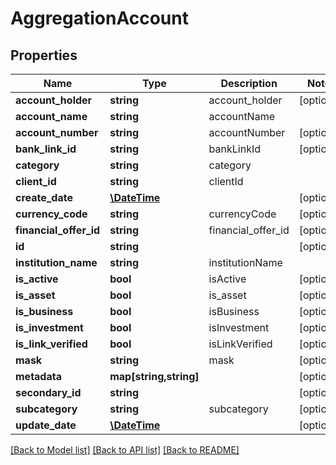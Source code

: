 # AggregationAccount

## Properties
Name | Type | Description | Notes
------------ | ------------- | ------------- | -------------
**account_holder** | **string** | account_holder | [optional] 
**account_name** | **string** | accountName | 
**account_number** | **string** | accountNumber | [optional] 
**bank_link_id** | **string** | bankLinkId | [optional] 
**category** | **string** | category | 
**client_id** | **string** | clientId | 
**create_date** | [**\DateTime**](\DateTime.md) |  | [optional] 
**currency_code** | **string** | currencyCode | [optional] 
**financial_offer_id** | **string** | financial_offer_id | [optional] 
**id** | **string** |  | [optional] 
**institution_name** | **string** | institutionName | 
**is_active** | **bool** | isActive | [optional] 
**is_asset** | **bool** | is_asset | [optional] 
**is_business** | **bool** | isBusiness | [optional] 
**is_investment** | **bool** | isInvestment | [optional] 
**is_link_verified** | **bool** | isLinkVerified | [optional] 
**mask** | **string** | mask | [optional] 
**metadata** | **map[string,string]** |  | [optional] 
**secondary_id** | **string** |  | [optional] 
**subcategory** | **string** | subcategory | [optional] 
**update_date** | [**\DateTime**](\DateTime.md) |  | [optional] 

[[Back to Model list]](../README.md#documentation-for-models) [[Back to API list]](../README.md#documentation-for-api-endpoints) [[Back to README]](../README.md)


